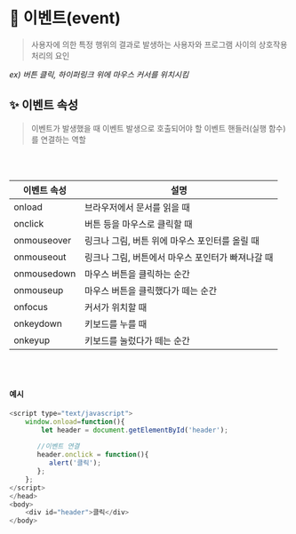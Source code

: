 # 🎈 이벤트(event)

> 사용자에 의한 특정 행위의 결과로 발생하는 사용자와 프로그램 사이의 상호작용 처리의 요인

_ex) 버튼 클릭, 하이퍼링크 위에 마우스 커서를 위치시킴_

## ✨ 이벤트 속성

> 이벤트가 발생했을 때 이벤트 발생으로 호출되어야 할 이벤트 핸들러(실행 함수)를 연결하는 역할

<br>
<br>

이벤트 속성 | 설명
-|-
onload | 브라우저에서 문서를 읽을 때
onclick| 버튼 등을 마우스로 클릭할 때
onmouseover| 링크나 그림, 버튼 위에 마우스 포인터를 올릴 때
onmouseout| 링크나 그림, 버튼에서 마우스 포인터가 빠져나갈 때
onmousedown| 마우스 버튼을 클릭하는 순간
onmouseup| 마우스 버튼을 클릭했다가 떼는 순간
onfocus| 커서가 위치할 때
onkeydown| 키보드를 누를 때
onkeyup| 키보드를 눌렀다가 떼는 순간

<br>
<br>

#### 예시
```javascript
<script type="text/javascript">
    window.onload=function(){
    	let header = document.getElementById('header');
    
       //이벤트 연결
       header.onclick = function(){
    	  alert('클릭');  
       };
    };
</script>
</head>
<body>
    <div id="header">클릭</div>
</body>
```
